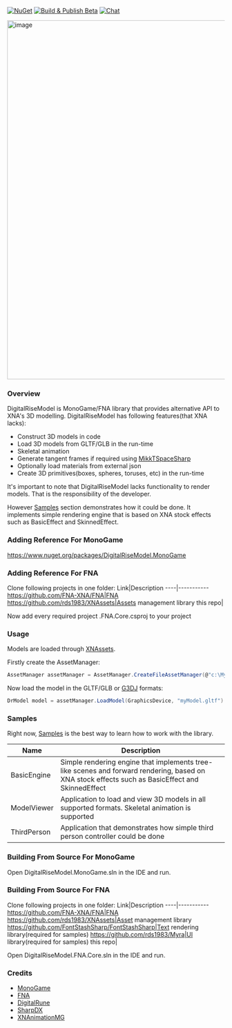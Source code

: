 [![NuGet](https://img.shields.io/nuget/v/DigitalRiseModel.MonoGame.svg)](https://www.nuget.org/packages/DigitalRiseModel.MonoGame/)
[![Build & Publish Beta](https://github.com/rds1983/DigitalRiseModel/actions/workflows/build-and-publish-beta.yml/badge.svg)](https://github.com/rds1983/DigitalRiseModel/actions/workflows/build-and-publish-beta.yml)
[![Chat](https://img.shields.io/discord/628186029488340992.svg)](https://discord.gg/ZeHxhCY)

<img width="1202" height="832" alt="image" src="https://github.com/user-attachments/assets/33d25562-ed14-493c-83dd-ff0ac37e622f" />

### Overview
DigitalRiseModel is MonoGame/FNA library that provides alternative API to XNA's 3D modelling.
DigitalRiseModel has following features(that XNA lacks):
* Construct 3D models in code
* Load 3D models from GLTF/GLB in the run-time
* Skeletal animation
* Generate tangent frames if required using [MikkTSpaceSharp](https://github.com/rds1983/MikkTSpaceSharp)
* Optionally load materials from external json
* Create 3D primitives(boxes, spheres, toruses, etc) in the run-time

It's important to note that DigitalRiseModel lacks functionality to render models. That is the responsibility of the developer. 

However [Samples](Samples) section demonstrates how it could be done. It implements simple rendering engine that is based on XNA stock effects such as BasicEffect and SkinnedEffect.

### Adding Reference For MonoGame
https://www.nuget.org/packages/DigitalRiseModel.MonoGame

### Adding Reference For FNA
Clone following projects in one folder:
Link|Description
----|-----------
https://github.com/FNA-XNA/FNA|FNA
https://github.com/rds1983/XNAssets|Assets management library
this repo|

Now add every required project .FNA.Core.csproj to your project

### Usage
Models are loaded through [XNAssets](https://github.com/rds1983/XNAssets).

Firstly create the AssetManager:
```c#
AssetManager assetManager = AssetManager.CreateFileAssetManager(@"c:\MyGame\Models");
```
Now load the model in the GLTF/GLB or [G3DJ](https://xoppa.github.io/blog/loading-models-using-libgdx/) formats:
```c#
DrModel model = assetManager.LoadModel(GraphicsDevice, "myModel.gltf")
```

### Samples
Right now, [Samples](Samples) is the best way to learn how to work with the library.

Name|Description
----|-----------
BasicEngine|Simple rendering engine that implements tree-like scenes and forward rendering, based on XNA stock effects such as BasicEffect and SkinnedEffect
ModelViewer|Application to load and view 3D models in all supported formats. Skeletal animation is supported
ThirdPerson|Application that demonstrates how simple third person controller could be done

### Building From Source For MonoGame
Open DigitalRiseModel.MonoGame.sln in the IDE and run.

### Building From Source For FNA
Clone following projects in one folder:
Link|Description
----|-----------
https://github.com/FNA-XNA/FNA|FNA
https://github.com/rds1983/XNAssets|Asset management library
https://github.com/FontStashSharp/FontStashSharp|Text rendering library(required for samples)
https://github.com/rds1983/Myra|UI library(required for samples)
this repo|

Open DigitalRiseModel.FNA.Core.sln in the IDE and run.

### Credits
* [MonoGame](http://www.monogame.net/)
* [FNA](https://github.com/FNA-XNA/FNA)
* [DigitalRune](https://github.com/DigitalRune/DigitalRune)
* [SharpDX](https://github.com/sharpdx/SharpDX)
* [XNAnimationMG](https://github.com/infinitespace-studios/XNAnimationMG)
